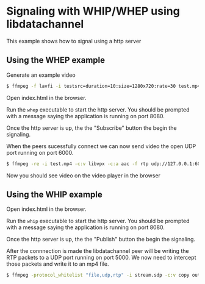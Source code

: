 # Signaling with WHIP/WHEP using libdatachannel

This example shows how to signal using a http server

## Using the WHEP example

Generate an example video
```sh
$ ffmpeg -f lavfi -i testsrc=duration=10:size=1280x720:rate=30 test.mp4
```

Open index.html in the browser.

Run the `whep` executable to start the http server. You should be prompted with a message saying the application is running on port 8080.

Once the http server is up, the the "Subscribe" button the begin the signaling.

When the peers sucessfully connect we can now send video the open UDP port running on port 6000.

```sh
$ ffmpeg -re -i test.mp4 -c:v libvpx -c:a aac -f rtp udp://127.0.0.1:6000
```

Now you should see video on the video player in the browser

## Using the WHIP example

Open index.html in the browser.

Run the `whip` executable to start the http server. You should be prompted with a message saying the application is running on port 8080.

Once the http server is up, the the "Publish" button the begin the signaling.


After the connnection is made the libdatachannel peer will be writing the RTP packets to a UDP port running on port 5000. We now need to intercept those packets and write it to an mp4 file.

```sh
$ ffmpeg -protocol_whitelist "file,udp,rtp" -i stream.sdp -c:v copy output.webm
```
